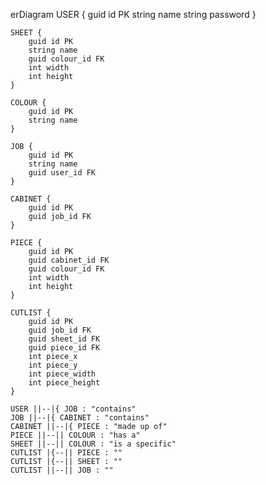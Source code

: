 erDiagram
   USER {
        guid id PK
        string name
        string password
    }

    SHEET {
        guid id PK
        string name
        guid colour_id FK
        int width
        int height
    }

    COLOUR {
        guid id PK
        string name
    }

    JOB {
        guid id PK
        string name
        guid user_id FK
    }

    CABINET {
        guid id PK
        guid job_id FK
    }

    PIECE {
        guid id PK
        guid cabinet_id FK
        guid colour_id FK
        int width 
        int height 
    }

    CUTLIST {
        guid id PK
        guid job_id FK
        guid sheet_id FK
        guid piece_id FK
        int piece_x
        int piece_y
        int piece_width
        int piece_height
    }

    USER ||--|{ JOB : "contains"
    JOB ||--|{ CABINET : "contains"
    CABINET ||--|{ PIECE : "made up of"
    PIECE ||--|| COLOUR : "has a"
    SHEET ||--|| COLOUR : "is a specific"
    CUTLIST |{--|| PIECE : ""
    CUTLIST |{--|| SHEET : ""
    CUTLIST ||--|| JOB : ""